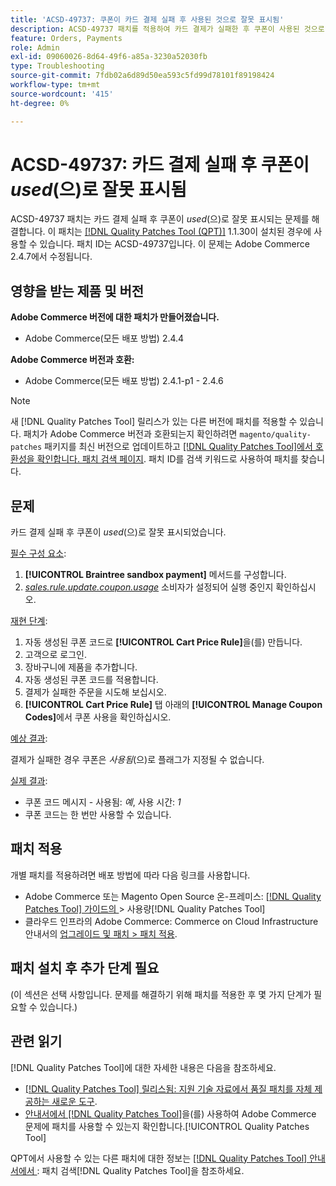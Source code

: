 ```yaml
---
title: 'ACSD-49737: 쿠폰이 카드 결제 실패 후 사용된 것으로 잘못 표시됨'
description: ACSD-49737 패치를 적용하여 카드 결제가 실패한 후 쿠폰이 사용된 것으로 잘못 표시되는 Adobe Commerce 문제를 해결합니다.
feature: Orders, Payments
role: Admin
exl-id: 09060026-8d64-49f6-a85a-3230a52030fb
type: Troubleshooting
source-git-commit: 7fdb02a6d89d50ea593c5fd99d78101f89198424
workflow-type: tm+mt
source-wordcount: '415'
ht-degree: 0%

---
```


# ACSD-49737: 카드 결제 실패 후 쿠폰이 *used*(으)로 잘못 표시됨

ACSD-49737 패치는 카드 결제 실패 후 쿠폰이 *used*(으)로 잘못 표시되는 문제를 해결합니다. 이 패치는 [[!DNL Quality Patches Tool (QPT)]](https://experienceleague.adobe.com/en/docs/commerce-operations/tools/quality-patches-tool/quality-patches-tool-to-self-serve-quality-patches) 1.1.30이 설치된 경우에 사용할 수 있습니다. 패치 ID는 ACSD-49737입니다. 이 문제는 Adobe Commerce 2.4.7에서 수정됩니다.

## 영향을 받는 제품 및 버전

**Adobe Commerce 버전에 대한 패치가 만들어졌습니다.**

* Adobe Commerce(모든 배포 방법) 2.4.4

**Adobe Commerce 버전과 호환:**

* Adobe Commerce(모든 배포 방법) 2.4.1-p1 - 2.4.6

>[!NOTE]
>
>새 [!DNL Quality Patches Tool] 릴리스가 있는 다른 버전에 패치를 적용할 수 있습니다. 패치가 Adobe Commerce 버전과 호환되는지 확인하려면 `magento/quality-patches` 패키지를 최신 버전으로 업데이트하고 [[!DNL Quality Patches Tool]에서 호환성을 확인합니다. 패치 검색 페이지](https://experienceleague.adobe.com/tools/commerce-quality-patches/index.html). 패치 ID를 검색 키워드로 사용하여 패치를 찾습니다.

## 문제

카드 결제 실패 후 쿠폰이 *used*(으)로 잘못 표시되었습니다.

<u>필수 구성 요소</u>:

1. **[!UICONTROL Braintree sandbox payment]** 메서드를 구성합니다.
1. [*sales.rule.update.coupon.usage*](https://experienceleague.adobe.com/docs/commerce-operations/configuration-guide/message-queues/consumers.html?lang=en) 소비자가 설정되어 실행 중인지 확인하십시오.

<u>재현 단계</u>:

1. 자동 생성된 쿠폰 코드로 **[!UICONTROL Cart Price Rule]**&#x200B;을(를) 만듭니다.
1. 고객으로 로그인.
1. 장바구니에 제품을 추가합니다.
1. 자동 생성된 쿠폰 코드를 적용합니다.
1. 결제가 실패한 주문을 시도해 보십시오.
1. **[!UICONTROL Cart Price Rule]** 탭 아래의 **[!UICONTROL Manage Coupon Codes]**&#x200B;에서 쿠폰 사용을 확인하십시오.

<u>예상 결과</u>:

결제가 실패한 경우 쿠폰은 *사용됨*(으)로 플래그가 지정될 수 없습니다.

<u>실제 결과</u>:

* 쿠폰 코드 메시지 - 사용됨: *예*, 사용 시간: *1*
* 쿠폰 코드는 한 번만 사용할 수 있습니다.

## 패치 적용

개별 패치를 적용하려면 배포 방법에 따라 다음 링크를 사용합니다.

* Adobe Commerce 또는 Magento Open Source 온-프레미스: [[!DNL Quality Patches Tool]  가이드의 ](/help/tools/quality-patches-tool/usage.md)> 사용량[!DNL Quality Patches Tool]
* 클라우드 인프라의 Adobe Commerce: Commerce on Cloud Infrastructure 안내서의 [업그레이드 및 패치 > 패치 적용](https://experienceleague.adobe.com/docs/commerce-cloud-service/user-guide/develop/upgrade/apply-patches.html).

## 패치 설치 후 추가 단계 필요

(이 섹션은 선택 사항입니다. 문제를 해결하기 위해 패치를 적용한 후 몇 가지 단계가 필요할 수 있습니다.) 

## 관련 읽기

[!DNL Quality Patches Tool]에 대한 자세한 내용은 다음을 참조하세요.

* [[!DNL Quality Patches Tool] 릴리스됨: 지원 기술 자료에서 품질 패치를 자체 제공하는 새로운 도구](https://experienceleague.adobe.com/en/docs/commerce-operations/tools/quality-patches-tool/quality-patches-tool-to-self-serve-quality-patches).
* [ 안내서에서  [!DNL Quality Patches Tool]](/help/tools/quality-patches-tool/patches-available-in-qpt/check-patch-for-magento-issue-with-magento-quality-patches.md)을(를) 사용하여 Adobe Commerce 문제에 패치를 사용할 수 있는지 확인합니다.[!UICONTROL Quality Patches Tool]


QPT에서 사용할 수 있는 다른 패치에 대한 정보는 [[!DNL Quality Patches Tool] 안내서에서 ](https://experienceleague.adobe.com/tools/commerce-quality-patches/index.html): 패치 검색[!DNL Quality Patches Tool]을 참조하세요.

